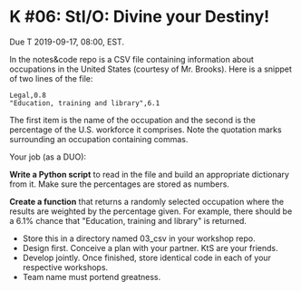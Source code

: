 # K #06: StI/O: Divine your Destiny! 
Due T 2019-09-17, 08:00, EST.

In the notes&code repo is a CSV file containing information about occupations in the United States (courtesy of Mr. Brooks). Here is a snippet of two lines of the file:
```
Legal,0.8
"Education, training and library",6.1
```
The first item is the name of the occupation and the second is the percentage of the U.S. workforce it comprises. Note the quotation marks surrounding an occupation containing commas.

Your job (as a DUO):

**Write a Python script** to read in the file and build an appropriate dictionary from it. Make sure the percentages are stored as numbers.

**Create a function** that returns a randomly selected occupation where the results are weighted by the percentage given. For example, there should be a 6.1% chance that "Education, training and library" is returned.
- Store this in a directory named 03_csv in your workshop repo.
- Design first. Conceive a plan with your partner. KtS are your friends.
- Develop jointly. Once finished, store identical code in each of your respective workshops.
- Team name must portend greatness.
